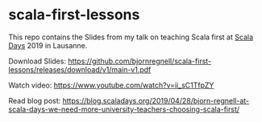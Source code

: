 # scala-first-lessons
This repo contains the Slides from my talk on teaching Scala first at [Scala Days](https://www.scaladays.org/) 2019 in Lausanne.

Download Slides: https://github.com/bjornregnell/scala-first-lessons/releases/download/v1/main-v1.pdf

Watch video: https://www.youtube.com/watch?v=ii_sC1TfpZY

Read blog post: https://blog.scaladays.org/2019/04/28/bjorn-regnell-at-scala-days-we-need-more-university-teachers-choosing-scala-first/
